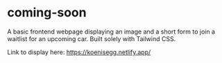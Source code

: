 # coming-soon
 A basic frontend webpage displaying an image and a short form to join a waitlist for an upcoming car. Built solely with Tailwind CSS.
 
 Link to display here:
 https://koenisegg.netlify.app/
